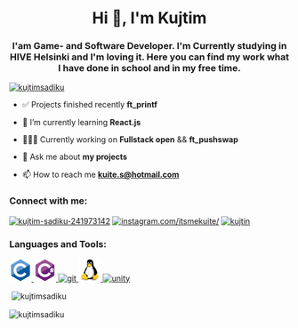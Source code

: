 <h1 align="center">Hi 👋, I'm Kujtim</h1>
<h3 align="center">I'am Game- and Software Developer. I'm Currently studying in HIVE Helsinki and I'm loving it. Here you can find my work what I have done in school and in my free time.</h3>

<p align="left"> <a href="https://github.com/ryo-ma/github-profile-trophy"><img src="https://github-profile-trophy.vercel.app/?username=kujtimsadiku" alt="kujtimsadiku" /></a> </p>

- ✅ Projects finished recently **ft_printf**

- 🌱 I’m currently learning **React.js**

- 👨🏻‍💻 Currently working on **Fullstack open** && **ft_pushswap**

- 💬 Ask me about **my projects**

- 📫 How to reach me **kuite.s@hotmail.com**

<h3 align="left">Connect with me:</h3>
<p align="left">
<a href="https://linkedin.com/in/kujtim-sadiku-241973142" target="blank"><img align="center" src="https://raw.githubusercontent.com/rahuldkjain/github-profile-readme-generator/master/src/images/icons/Social/linked-in-alt.svg" alt="kujtim-sadiku-241973142" height="30" width="40" /></a>
<a href="https://instagram.com/instagram.com/itsmekuite/" target="blank"><img align="center" src="https://raw.githubusercontent.com/rahuldkjain/github-profile-readme-generator/master/src/images/icons/Social/instagram.svg" alt="instagram.com/itsmekuite/" height="30" width="40" /></a>
<a href="https://www.leetcode.com/kujtin" target="blank"><img align="center" src="https://raw.githubusercontent.com/rahuldkjain/github-profile-readme-generator/master/src/images/icons/Social/leet-code.svg" alt="kujtin" height="30" width="40" /></a>
</p>

<h3 align="left">Languages and Tools:</h3>
<p align="left"> <a href="https://www.cprogramming.com/" target="_blank" rel="noreferrer"> <img src="https://raw.githubusercontent.com/devicons/devicon/master/icons/c/c-original.svg" alt="c" width="40" height="40"/> </a> <a href="https://www.w3schools.com/cs/" target="_blank" rel="noreferrer"> <img src="https://raw.githubusercontent.com/devicons/devicon/master/icons/csharp/csharp-original.svg" alt="csharp" width="40" height="40"/> </a> <a href="https://git-scm.com/" target="_blank" rel="noreferrer"> <img src="https://www.vectorlogo.zone/logos/git-scm/git-scm-icon.svg" alt="git" width="40" height="40"/> </a> <a href="https://www.linux.org/" target="_blank" rel="noreferrer"> <img src="https://raw.githubusercontent.com/devicons/devicon/master/icons/linux/linux-original.svg" alt="linux" width="40" height="40"/> </a> <a href="https://unity.com/" target="_blank" rel="noreferrer"> <img src="https://www.vectorlogo.zone/logos/unity3d/unity3d-icon.svg" alt="unity" width="40" height="40"/> </a> </p>

<p>&nbsp;<img align="center" src="https://github-readme-stats.vercel.app/api?username=kujtimsadiku&show_icons=true&locale=en" alt="kujtimsadiku" /></p>

<p><img align="center" src="https://github-readme-streak-stats.herokuapp.com/?user=kujtimsadiku&" alt="kujtimsadiku" /></p>
